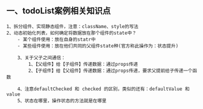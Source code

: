 ## 一、todoList案例相关知识点
    1、拆分组件、实现静态组件，注意：className、style的写法
    2、动态初始化列表，如何确定将数据放在那个组件的state中？
        - 某个组件使用：放在自身的statr中
        - 某些组件使用：放在他们共同的父组件state种(官方称此操作为：状态提升)

        3、关于父子之间通信：
            1、【父组件】给【子组件】传递数据：通过props传递
            2、【子组件】给【父组件】传递数据：通过props传递，要求父提前给子传递一个函数

        4、注意defaultChecked 和 checked 的区别，类似的还有：defaultValue 和 value
        5、状态在哪里，操作状态的方法就是在哪里